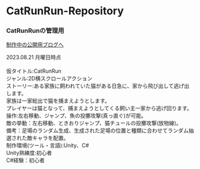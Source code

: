 # CatRunRun-Repository
### CatRunRunの管理用 
[制作中の公開用ブログへ](http://temugame.web.fc2.com/temu-game.html)　

2023.08.21 月曜日時点<br><br>
仮タイトル:CatRunRun<br>
ジャンル:2D横スクロールアクション<br>
ストーリー:ある家族に飼われていた猫がある日急に、家から飛び出して逃げ出します。<br>
家族は一家総出で猫を捕まえようとします。<br>
プレイヤーは猫となって、捕まえようとしてくる飼い主一家から逃げ回ります。<br>
操作:左右移動、ジャンプ、魚の投擲攻撃(真っ直ぐ)が可能。<br>
敵の挙動：左右移動、ときおりジャンプ、猫チュールの投擲攻撃(放物線)。<br>
備考：足場のランダム生成、生成された足場の位置と種類に合わせてランダム抽選された敵キャラを配置。<br>
制作環境(ツール・言語):Unity、C#<br>
Unity熟練度:初心者<br>
C#経験：初心者
